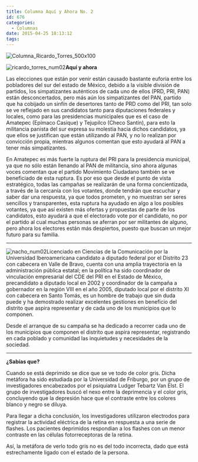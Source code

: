 ```yaml
---
title: Columna Aquí y Ahora No. 2
id: 676
categories:
  - Columnas
date: 2015-04-25 18:13:12
tags:
---
```


![Columna_Ricardo_Torres_500x100](http://www.laredsemanario.com/wp-content/uploads/2015/04/Columna_Ricardo_Torres_500x100.png)

![ricardo_torres_num02](http://www.laredsemanario.com/wp-content/uploads/2015/04/ricardo_torres_num02.jpg)**Aquí y ahora**

Las elecciones que están por venir están causado bastante euforia entre los pobladores del sur del estado de México, debido a la visible división de partidos, los simpatizantes auténticos de cada uno de ellos (PRD, PRI, PAN) están desconcertados, pero más aún los simpatizantes del PAN, partido que ha cobijado un sinfín de desertores tanto de PRD como del PRI, tan solo se ve reflejado en sus candidatos tanto para diputaciones federales y locales, como para las presidencias municipales que es el caso de Amatepec (Epímaco Casique) y Tejupilco (Checo Santín), para esto la militancia panista del sur expresa su molestia hacia dichos candidatos, ya que ellos se justifican que están utilizando al PAN, y no lo realizan por convicción propia, mientras algunos comentan que esto ayudará al PAN a tener más simpatizantes.

En Amatepec es más fuerte la ruptura del PRI para la presidencia municipal, ya que no sólo están llenando al PAN de militancia, sino ahora algunas voces comentan que el partido Movimiento Ciudadano también se ve beneficiado de esta ruptura. Es por eso que desde el punto de vista estratégico, todas las campañas se realizarán de una forma concientizada, a través de la cercanía con los votantes, donde tendrán que escuchar y saber dar una respuesta, ya que todos prometen, y no muestran ser seres sencillos y transparentes, esta ruptura ha ayudado en algo a los posibles votantes, ya que así existen más ofertas y propuestas de parte de los candidatos, esto ayudará a que el electorado vote por el candidato, no por el partido al cual muchas personas se aferran por ser militantes de alguno, pero ahora los electores están más despiertos, puesto que buscan un mejor futuro para su familia.

* * *

![nacho_num02](http://www.laredsemanario.com/wp-content/uploads/2015/04/nacho_num02.jpg)Licenciado en Ciencias de la Comunicación por la Universidad Iberoamericana candidato a diputado federal por el Distrito 23 con cabecera en Valle de Bravo, cuenta con una amplia trayectoria en la  administración pública estatal; en la política ha sido coordinador de vinculación empresarial del CDE del PRI en el Estado de México, precandidato a diputado local en 2002 y coordinador de la campaña a gobernador en la región VIII en el año 2005, diputado local por el distrito XI con cabecera en Santo Tomás, es un hombre de trabajo que sin duda puede y ha demostrado realizar excelentes gestiones en beneficio del distrito que aspira representar y de cada uno de los municipios que lo componen.

Desde el arranque de su campaña se ha dedicado a recorrer cada uno de los municipios que componen el distrito que aspira representar, registrando en cada poblado y comunidad las inquietudes y necesidades de la sociedad.

* * *

**¿Sabías que?**

Cuando se está deprimido se dice que se ve todo de color gris. Dicha metáfora ha sido estudiada por la Universidad de Friburgo, por un grupo de investigadores encabezados por el psiquiatra Ludger Tebartz Van Elst. El grupo de investigadores buscó el nexo entre la deprimencia y el color gris, concluyendo que la depresión hace que el contraste entre los colores blanco y negro se diluya.

Para llegar a dicha conclusión, los investigadores utilizaron electrodos para registrar la actividad eléctrica de la retina en respuesta a una serie de flashes. Los pacientes deprimidos respondian a los flashes con un menor contraste en las células fotorreceptoras de la retina.

Así, la metáfora de verlo todo gris no es del todo incorrecta, dado que está estrechamente ligado con el estado de la persona.